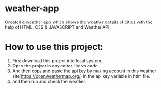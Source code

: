 # weather-app
Created a weather app which shows the weather details of cities with the help of HTML, CSS &amp; JAVASCRIPT and Weather API.


# How to use this project:

1. First download this project into local system.
2. Open the project in any editor like vs code.
3. And then copy and paste the api key by making account in this  weather site(https://openweathermap.org/) in the api key variable in htlm file.
4. and then run and check the weather.
